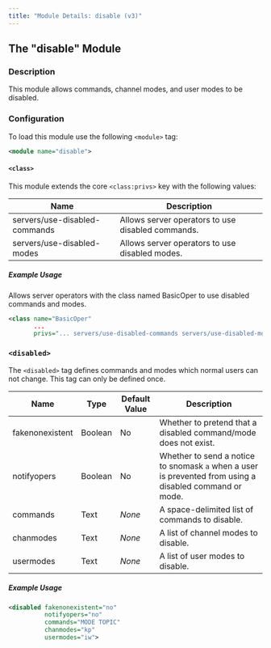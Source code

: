 ```yaml
---
title: "Module Details: disable (v3)"
---
```


## The "disable" Module

### Description

This module allows commands, channel modes, and user modes to be disabled.

### Configuration

To load this module use the following `<module>` tag:

```xml
<module name="disable">
```

#### `<class>`

This module extends the core `<class:privs>` key with the following values:

Name                          | Description
----------------------------- | -----------
servers/use-disabled-commands | Allows server operators to use disabled commands.
servers/use-disabled-modes    | Allows server operators to use disabled modes.

##### Example Usage

Allows server operators with the class named BasicOper to use disabled commands and modes.

```xml
<class name="BasicOper"
       ...
       privs="... servers/use-disabled-commands servers/use-disabled-modes ...">
```

### `<disabled>`

The `<disabled>` tag defines commands and modes which normal users can not change. This tag can only be defined once.

Name            | Type    | Default Value | Description
--------------- | ------- | ------------- | -----------
fakenonexistent | Boolean | No            | Whether to pretend that a disabled command/mode does not exist.
notifyopers     | Boolean | No            | Whether to send a notice to snomask `a` when a user is prevented from using a disabled command or mode.
commands        | Text    | *None*        | A space-delimited list of commands to disable.
chanmodes       | Text    | *None*        | A list of channel modes to disable.
usermodes       | Text    | *None*        | A list of user modes to disable.

##### Example Usage

```xml
<disabled fakenonexistent="no"
          notifyopers="no"
          commands="MODE TOPIC"
          chanmodes="kp"
          usermodes="iw">
```
